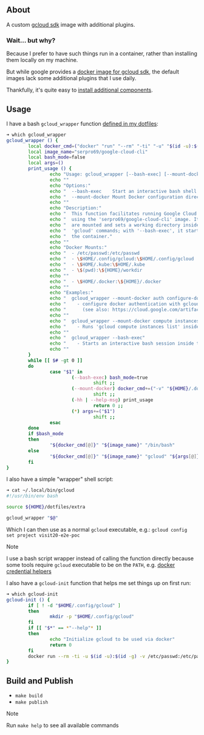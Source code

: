 ## About 

A custom [gcloud sdk](https://cloud.google.com/sdk?hl=en) image with additional plugins.

### Wait... but why?

Because I prefer to have such things run in a container, rather than installing them locally on my machine.

But while google provides a [docker image for gcloud sdk](https://cloud.google.com/sdk/docs/downloads-docker), the default images lack some additional plugins that I use daily.

Thankfully, it's quite easy to [install additional components](https://cloud.google.com/sdk/docs/downloads-docker#installing_additional_components).

## Usage

I have a bash `gcloud_wrapper` function [defined in my dotfiles](https://github.com/serpro69/dotfiles/blob/764fc9f63527dfc8dcf5dd47ffdfebd9cf907158/extra#L16):

```bash
➜ which gcloud_wrapper
gcloud_wrapper () {
        local docker_cmd=("docker" "run" "--rm" "-ti" "-u" "$(id -u):$(id -g)" "-v" "/etc/passwd:/etc/passwd" "-v" "${HOME}/.config/gcloud:${HOME}/.config/gcloud" "-v" "${HOME}/.kube:${HOME}/.kube" "-v" "$(pwd):${HOME}/workdir" "-w" "${HOME}/workdir")
        local image_name="serpro69/google-cloud-cli"
        local bash_mode=false
        local args=()
        print_usage () {
                echo "Usage: gcloud_wrapper [--bash-exec] [--mount-docker] [gcloud_command [args...]]"
                echo ""
                echo "Options:"
                echo "  --bash-exec    Start an interactive bash shell inside the Docker container."
                echo "  --mount-docker Mount Docker configuration directory (\$HOME/.docker) inside the container."
                echo ""
                echo "Description:"
                echo "  This function facilitates running Google Cloud CLI commands inside a Docker container"
                echo "  using the 'serpro69/google-cloud-cli' image. It ensures necessary configurations"
                echo "  are mounted and sets a working directory inside the container. By default, it runs"
                echo "  'gcloud' commands; with '--bash-exec', it starts an interactive bash session inside"
                echo "  the container."
                echo ""
                echo "Docker Mounts:"
                echo "  - /etc/passwd:/etc/passwd                       Host's passwd file is mounted to the container."
                echo "  - \$HOME/.config/gcloud:\$HOME/.config/gcloud   Mounts gcloud configuration directory."
                echo "  - \$HOME/.kube:\$HOME/.kube                     Mounts kube configuration directory."
                echo "  - \$(pwd):\${HOME}/workdir                      Mounts current directory on host to container's workdir."
                echo ""
                echo "  - \$HOME/.docker:\${HOME}/.docker               Mounts docker configuration directory (requires '--mount-docker' option)."
                echo ""
                echo "Examples:"
                echo "  gcloud_wrapper --mount-docker auth configure-docker europe-north1-docker.pkg.dev"
                echo "    - configure docker authentication with gcloud helper"
                echo "      (see also: https://cloud.google.com/artifact-registry/docs/docker/authentication#gcloud-helper )"
                echo ""
                echo "  gcloud_wrapper --mount-docker compute instances list"
                echo "    - Runs 'gcloud compute instances list' inside the Docker container."
                echo ""
                echo "  gcloud_wrapper --bash-exec"
                echo "    - Starts an interactive bash session inside the Docker container."
                echo ""
        }
        while [[ $# -gt 0 ]]
        do
                case "$1" in
                        (--bash-exec) bash_mode=true
                                shift ;;
                        (--mount-docker) docker_cmd+=("-v" "${HOME}/.docker:${HOME}/.docker")
                                shift ;;
                        (-hh | --help-msg) print_usage
                                return 0 ;;
                        (*) args+=("$1")
                                shift ;;
                esac
        done
        if $bash_mode
        then
                "${docker_cmd[@]}" "${image_name}" "/bin/bash"
        else
                "${docker_cmd[@]}" "${image_name}" "gcloud" "${args[@]}"
        fi
}
```

I also have a simple "wrapper" shell script:

```bash
➜ cat ~/.local/bin/gcloud
#!/usr/bin/env bash

source ${HOME}/dotfiles/extra

gcloud_wrapper "$@"
```

Which I can then use as a normal `gcloud` executable, e.g.: `gcloud config set project visit20-e2e-poc`

> [!NOTE]
> I use a bash script wrapper instead of calling the function directly because some tools require `gcloud` executable to be on the `PATH`,
> e.g. [docker credential helpers](https://cloud.google.com/artifact-registry/docs/docker/authentication#gcloud-helper)

I also have a `gcloud-init` function that helps me set things up on first run:

```bash
➜ which gcloud-init
gcloud-init () {
        if [ ! -d "$HOME/.config/gcloud" ]
        then
                mkdir -p "$HOME/.config/gcloud"
        fi
        if [[ "$*" == *"--help"* ]]
        then
                echo "Initialize gcloud to be used via docker"
                return 0
        fi
        docker run --rm -ti -u $(id -u):$(id -g) -v /etc/passwd:/etc/passwd -v $HOME/.config/gcloud:$HOME/.config/gcloud serpro69/google-cloud-cli gcloud init
}
```

## Build and Publish

- `make build`
- `make publish`

> [!NOTE]
> Run `make help` to see all available commands

